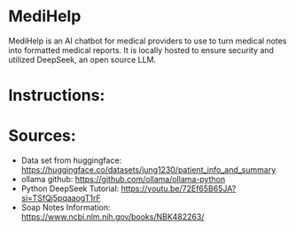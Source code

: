 # MediHelp
MediHelp is an AI chatbot for medical providers to use to turn medical notes into formatted medical reports. It is locally hosted to ensure security and utilized DeepSeek, an open source LLM.

# Instructions:





# Sources: 
* Data set from huggingface: https://huggingface.co/datasets/jung1230/patient_info_and_summary
* ollama github: https://github.com/ollama/ollama-python
* Python DeepSeek Tutorial: https://youtu.be/72Ef65B65JA?si=TSfQj5pqaaogT1rF
* Soap Notes Information: https://www.ncbi.nlm.nih.gov/books/NBK482263/

